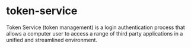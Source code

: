 # token-service
Token Service (token management) is a login authentication process that allows a computer user to access a range of third party applications in a unified and streamlined environment.

